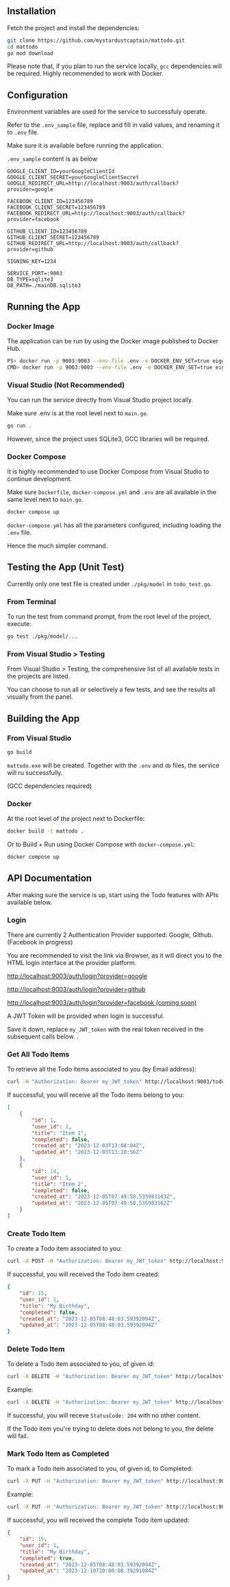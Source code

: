## Installation

Fetch the project and install the dependencies:

```bash
git clone https://github.com/mystardustcaptain/mattodo.git
cd mattodo
go mod download
```

Please note that, if you plan to run the service locally, `gcc` dependencies will be required.
Highly recommended to work with Docker.


## Configuration

Environment variables are used for the service to successfuly operate.

Refer to the `.env_sample` file, replace and fill in valid values, and renaming it to `.env` file.

Make sure it is available before running the application.

`.env_sample` content is as below

```
GOOGLE_CLIENT_ID=yourGoogleClientId
GOOGLE_CLIENT_SECRET=yourGoogleClientSecret
GOOGLE_REDIRECT_URL=http://localhost:9003/auth/callback?provider=google

FACEBOOK_CLIENT_ID=123456789
FACEBOOK_CLIENT_SECRET=123456789
FACEBOOK_REDIRECT_URL=http://localhost:9003/auth/callback?provider=facebook

GITHUB_CLIENT_ID=123456789
GITHUB_CLIENT_SECRET=123456789
GITHUB_REDIRECT_URL=http://localhost:9003/auth/callback?provider=github

SIGNING_KEY=1234

SERVICE_PORT=:9003
DB_TYPE=sqlite3
DB_PATH=./mainDB.sqlite3
```




## Running the App

### Docker Image

The application can be run by using the Docker image published to Docker Hub.

```bash
PS> docker run -p 9003:9003 --env-file .env -e DOCKER_ENV_SET=true eiggub/mattodo
CMD> docker run -p 9003:9003 --env-file .env -e DOCKER_ENV_SET=true eiggub/mattodo
```


### Visual Studio (Not Recommended)

You can run the service directly from Visual Studio project locally.

Make sure .env is at the root level next to `main.go`.

```bash
go run .
```
However, since the project uses SQLite3, GCC libraries will be required.

### Docker Compose

It is highly recommended to use Docker Compose from Visual Studio to continue development.

Make sure `Dockerfile`, `docker-compose.yml` and `.env` are all available in the same level next to `main.go`.

```bash
docker compose up
```
`docker-compose.yml` has all the parameters configured, including loading the `.env` file.

Hence the much simpler command.




## Testing the App (Unit Test)

Currently only one test file is created under `./pkg/model` in `todo_test.go`.

### From Terminal
To run the test from command prompt, from the root level of the project, execute:

```bash
go test ./pkg/model/...
```

### From Visual Studio > Testing
From Visual Studio > Testing, the comprehensive list of all available tests in the projects are listed.

You can choose to run all or selectively a few tests, and see the results all visually from the panel.



## Building the App

### From Visual Studio
```bash
go build
```
`mattodo.exe` will be created. Together with the `.env` and `db` files, the service will ru successfully.

(GCC dependencies required)

### Docker
At the root level of the project next to Dockerfile:
```bash
docker build -t mattodo . 
```

Or to Build + Run using Docker Compose with `docker-compose.yml`:
```bash
docker compose up
```

## API Documentation
After making sure the service is up, start using the Todo features with APIs available below.

### Login
There are currently 2 Authentication Provider supported: Google, Github. (Facebook in progress)

You are recommended to visit the link via Browser, as it will direct you to the HTML login interface at the provider platform.

[http://localhost:9003/auth/login?provider=google](http://localhost:9003/auth/login?provider=google)

[http://localhost:9003/auth/login?provider=github](http://localhost:9003/auth/login?provider=github)

[http://localhost:9003/auth/login?provider=facebook  (coming soon)](http://localhost:9003/auth/login?provider=facebook)

A JWT Token will be provided when login is successful.

Save it down, replace `my_JWT_token` with the real token received in the subsequent calls below.
.

### Get All Todo Items
To retrieve all the Todo items associated to you (by Email address):
```bash
curl -H "Authorization: Bearer my_JWT_token" http://localhost:9003/todo
```


If successful, you will receive all the Todo items belong to you:
```json
[
    {
        "id": 1,
        "user_id": 1,
        "title": "Item 1",
        "completed": false,
        "created_at": "2023-12-03T13:08:04Z",
        "updated_at": "2023-12-03T13:10:56Z"
    },
    {
        "id": 14,
        "user_id": 1,
        "title": "Item 2",
        "completed": false,
        "created_at": "2023-12-05T07:49:50.535983103Z",
        "updated_at": "2023-12-05T07:49:50.535983162Z"
    }
]
```
### Create Todo Item
To create a Todo item associated to you:
```bash
curl -X POST -H "Authorization: Bearer my_JWT_token" http://localhost:9003/todo -H "Content-Type: application/json" --data "{'title': 'My Birthday', 'completed': false}"
```

If successful, you will received the Todo item created:
```json
{
    "id": 15,
    "user_id": 1,
    "title": "My Birthday",
    "completed": false,
    "created_at": "2023-12-05T08:48:03.59392094Z",
    "updated_at": "2023-12-05T08:48:03.59392094Z"
}
```

### Delete Todo Item
To delete a Todo item associated to you, of given id:
```bash
curl -X DELETE -H "Authorization: Bearer my_JWT_token" http://localhost:9003/todo/{id}
```
Example:
```bash
curl -X DELETE -H "Authorization: Bearer my_JWT_token" http://localhost:9003/todo/2
```

If successful, you will receve `StatusCode: 204` with no other content.

If the Todo item you're trying to delete does not belong to you, the delete will fail.

### Mark Todo Item as Completed
To mark a Todo item associated to you, of given id, to Completed:
```bash
curl -X PUT -H "Authorization: Bearer my_JWT_token" http://localhost:9003/todo/{id}/complete
```
Example:
```bash
curl -X PUT -H "Authorization: Bearer my_JWT_token" http://localhost:9003/todo/2/complete
```
If successful, you will received the complete Todo item updated:
```json
{
    "id": 15,
    "user_id": 1,
    "title": "My Birthday",
    "completed": true,
    "created_at": "2023-12-05T08:48:03.59392094Z",
    "updated_at": "2023-12-10T10:00:00.39291084Z"
}
```